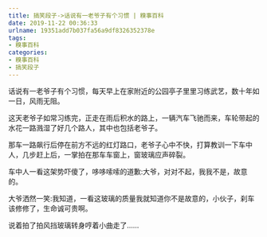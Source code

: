 ```yaml
---
title: 搞笑段子->话说有一老爷子有个习惯 | 糗事百科
date: 2019-11-22 00:36:33
urlname: 19351add7b037fa56a9df8326352378e
tags: 
- 糗事百科
categories:
- 糗事百科
- 搞笑段子
---
```

话说有一老爷子有个习惯，每天早上在家附近的公园亭子里里习练武艺，数十年如一日，风雨无阻。

这天老爷子如常习练完，正走在雨后积水的路上，一辆汽车飞驰而来，车轮带起的水花一路溅湿了好几个路人，其中也包括老爷子。

那车一路飙行后停在前方不远的红灯路口，老爷子心中不快，打算教训一下车中人，几步赶上后，一掌拍在那车车窗上，窗玻璃应声碎裂。

车中人一看这架势吓傻了，哆哆嗦嗦的道歉:大爷，对对不起，我我不是，故意的。

大爷洒然一笑:我知道，一看这玻璃的质量我就知道你不是故意的，小伙子，刹车该修修了，生命诚可贵啊。

说着拍了拍风挡玻璃转身哼着小曲走了……


